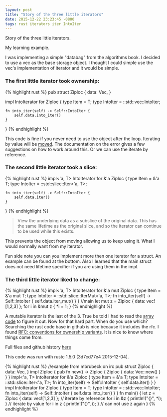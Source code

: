 ```yaml
---
layout: post
title: "Story of the three little iterators"
date: 2015-12-22 23:23:45 -0800
tags: rust iterators iter IntoIter
---
```

Story of the three little iterators.

My learning example.

I was implementing a simple "databag" from the algorithms book. I
decided to use a vec as the base storage object. I thought I could
simple use the vec's implementation of iterator and it would be simple.

### The first little iterator took ownership:
{% highlight rust %}
pub struct Ziploc<T> {
    data: Vec<T>,
}

impl<T> IntoIterator for Ziploc<T> {
    type Item = T;
    type IntoIter = ::std::vec::IntoIter<T>;

    fn into_iter(self) -> Self::IntoIter {
        self.data.into_iter()
    }
}
{% endhighlight %}

This code is fine if you never need to use the object after the loop. Iterating by value will be [moved]. The documentation on the error gives a few suggestions on how to work around this.  Or we can use the iterate by reference.

### The second little iterator took a slice:
{% highlight rust %}
impl<'a, T> IntoIterator for &'a Ziploc<T> {
    type Item = &'a T;
    type IntoIter = ::std::slice::Iter<'a, T>;

    fn into_iter(self) -> Self::IntoIter {
        self.data.iter()
    }
}
{% endhighlight %}

>View the underlying data as a subslice of the original data.
>This has the same lifetime as the original slice, and so the iterator can continue to be used while this exists.

This prevents the object from moving allowing us to keep using it. What
I would normally want from my iterator.

Fun side note you can you implement more then one iterator for a struct.
An example can be found at the bottom. Also I learned that the main struct does
not need lifetime specifier if you are using them in the impl.


### The third little iterator liked to change:
{% highlight rust %}
impl<'a, T> IntoIterator for &'a mut Ziploc<T> {
    type Item = &'a mut T;
    type IntoIter = ::std::slice::IterMut<'a, T>;
    fn into_iter(self) -> Self::IntoIter {
        self.data.iter_mut()
    }
}
//main
    let mut z = Ziploc { data: vec![1,2,3] };
    for i in &mut z {
      *i = 1;
    }
{% endhighlight %}

A mutable iterator is the last of the 3. True be told I had to read the
[array code] to figure it out. Now for that hard part. When do you use
which? Searching the rust code base in github is nice because it
includes the rfc. I found [RFC: conventions for ownership variants]. It
is nice to know where things come from.

Full files and github history [here]

[RFC: conventions for ownership variants]: https://github.com/rust-lang/rfcs/pull/199/files
[array code]: https://github.com/rust-lang/rust/blob/e819d8aa3cd2319fa57e7336e167069ef7002d6a/src/libcore/array.rs#L160
[playground]: http://is.gd/tb0yLS
[here]: https://github.com/sbeckeriv/rust-algorithms/tree/master/chapter-1/3/simple_bag/src
[moved]: https://doc.rust-lang.org/error-index.html#E0382

This code was run with rustc 1.5.0 (3d7cd77e4 2015-12-04).

{% highlight rust %}
//example from mbrubeck on irc
pub struct Ziploc<T> {
    data: Vec<T>,
}
impl<T> Ziploc<T> {
    pub fn new() -> Ziploc<T> {
        Ziploc { data: Vec::new() }
    }
}
impl<'a, T> IntoIterator for &'a Ziploc<T> {
    type Item = &'a T;
    type IntoIter = ::std::slice::Iter<'a, T>;
    fn into_iter(self) -> Self::IntoIter {
        self.data.iter()
    }
}
impl<T> IntoIterator for Ziploc<T> {
    type Item = T;
    type IntoIter = ::std::vec::IntoIter<T>;
    fn into_iter(self) -> Self::IntoIter {
        self.data.into_iter()
    }
}
fn main() {
    let z = Ziploc { data: vec![1,2,3] };
    // iterate by reference
    for i in &z {
        println!("{}", *i);
    }
    // iterate by value
    for i in z {
        println!("{}", i);
    }
    // can not use z again
}
{% endhighlight %}
